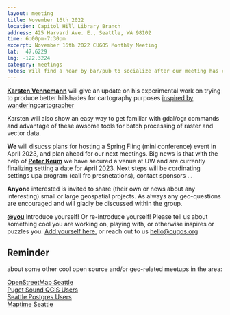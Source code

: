 ```yaml
---
layout: meeting
title: November 16th 2022
location: Capitol Hill Library Branch
address: 425 Harvard Ave. E., Seattle, WA 98102
time: 6:00pm-7:30pm
excerpt: November 16th 2022 CUGOS Monthly Meeting
lat:  47.6229
lng: -122.3224
category: meetings
notes: Will find a near by bar/pub to socialize after our meeting has concluded ! Sorry no virtual access for this meeting for now, but as promised we will work hard to make this happen in the near future
---
```

 
**[Karsten Vennemann](https://www.linkedin.com/in/karstenvennemann/)** will give an update on his experimental work on trying to produce better hillshades for cartography purposes [inspired by wanderingcartographer](https://wanderingcartographer.wordpress.com/tag/raster-chunk-processing/)

Karsten will also show an easy way to get familiar with gdal/ogr commands and advantage of these awsome tools for batch processing of raster and vector data.

**We** will disucss plans for hosting a Spring Fling (mini conference) event in April 2023, and plan ahead for our next meetings. Big news is that with the help of **[Peter Keum](https://github.com/keum)** we have secured a venue at UW and are currently finalizing setting a date for April 2023. Next steps will be cordinating settings upa program (call fro presnetations), contact sponsors ...

**Anyone** interested is invited to share (their own or news about any interesting) small or large geospatial projects. As always any geo-questions are encouraged and will gladly be discussed within the group.

**[@you](http://cugos.org/people/)** Introduce yourself! Or re-introduce yourself! Please tell us about something cool you are working on, playing with, or otherwise inspires or puzzles you. [Add yourself here.](https://github.com/cugos/cugos.github.com/blob/master/meetings/_posts/2022-10-19-cugos_monthly.md) or reach out to us hello@cugos.org

## Reminder 
about some other cool open source and/or geo-related meetups in the area:

[OpenStreetMap Seattle](https://www.meetup.com/OpenStreetMap-Seattle/)  
[Puget Sound QGIS Users](https://www.meetup.com/Puget-Sound-QGIS-Users-Group/)  
[Seattle Postgres Users](https://www.meetup.com/Seattle-Postgres/)  
[Maptime Seattle](https://www.meetup.com/MaptimeSEA/)
